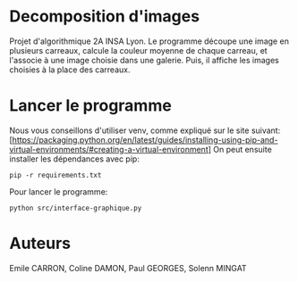 # Decomposition d'images
Projet d'algorithmique 2A INSA Lyon.
Le programme découpe une image en plusieurs carreaux, calcule la couleur
moyenne de chaque carreau, et l'associe à une image choisie dans une galerie.
Puis, il affiche les images choisies à la place des carreaux.

# Lancer le programme
Nous vous conseillons d'utiliser venv, comme expliqué sur le site suivant:
[https://packaging.python.org/en/latest/guides/installing-using-pip-and-virtual-environments/#creating-a-virtual-environment]
On peut ensuite installer les dépendances avec pip:
```
pip -r requirements.txt
```

Pour lancer le programme:
```
python src/interface-graphique.py
```

# Auteurs
Emile CARRON, Coline DAMON, Paul GEORGES, Solenn MINGAT
